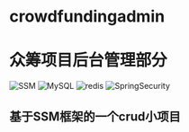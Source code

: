 # crowdfundingadmin
# 众筹项目后台管理部分
![SSM](https://img.shields.io/badge/SSM-4.3.8-green.svg )
![MySQL](https://img.shields.io/badge/MySQL-5.7-blue.svg )
![redis](https://img.shields.io/badge/redis-NoSQL-green.svg )
![SpringSecurity](https://img.shields.io/badge/SpringSecurity-4.2.10-orange.svg )
## 基于SSM框架的一个crud小项目


